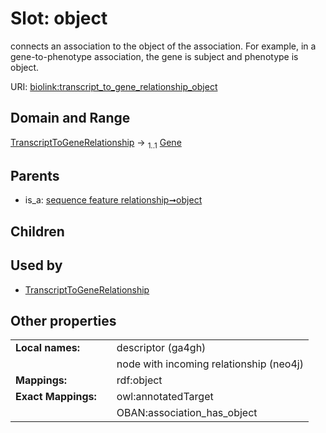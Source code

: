 
# Slot: object


connects an association to the object of the association. For example, in a gene-to-phenotype association, the gene is subject and phenotype is object.

URI: [biolink:transcript_to_gene_relationship_object](https://w3id.org/biolink/transcript_to_gene_relationship_object)


## Domain and Range

[TranscriptToGeneRelationship](TranscriptToGeneRelationship.md) &#8594;  <sub>1..1</sub> [Gene](Gene.md)

## Parents

 *  is_a: [sequence feature relationship➞object](sequence_feature_relationship_object.md)

## Children


## Used by

 * [TranscriptToGeneRelationship](TranscriptToGeneRelationship.md)

## Other properties

|  |  |  |
| --- | --- | --- |
| **Local names:** | | descriptor (ga4gh) |
|  | | node with incoming relationship (neo4j) |
| **Mappings:** | | rdf:object |
| **Exact Mappings:** | | owl:annotatedTarget |
|  | | OBAN:association_has_object |

